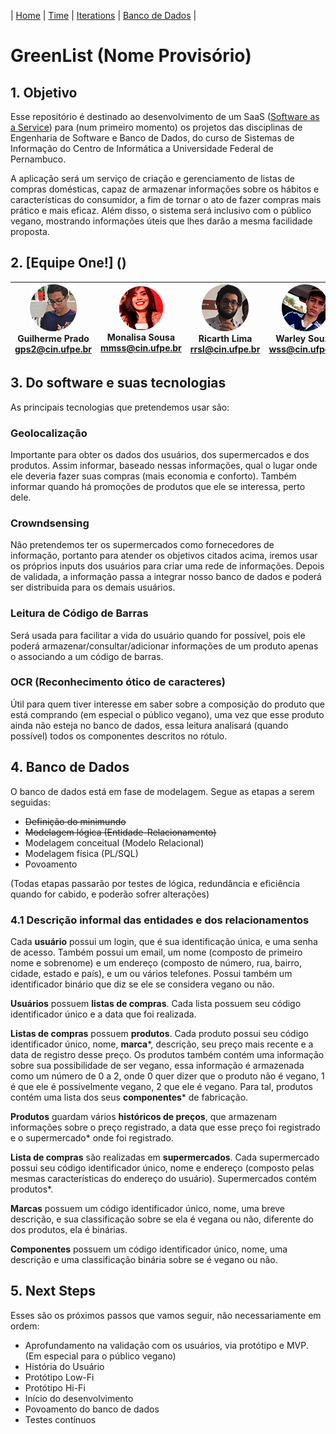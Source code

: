 | [Home](https://github.com/ricarthlima/eo-project-es) | [Time](https://github.com/ricarthlima/eo-project-es#2-time) | [Iterations](https://github.com/ricarthlima/eo-project-es/tree/master/Iterations)  | [Banco de Dados](https://github.com/ricarthlima/eo-project-es/tree/master/Modelagem-BD) |
# GreenList (Nome Provisório)

## 1. Objetivo
Esse repositório é destinado ao desenvolvimento de um SaaS ([Software as a Service](https://blog.deskmanager.com.br/o-que-e-saas/)) para (num primeiro momento) os projetos das disciplinas de Engenharia de Software e Banco de Dados, do curso de Sistemas de Informação do Centro de Informática a Universidade Federal de Pernambuco.

A aplicação será um serviço de criação e gerenciamento de listas de compras domésticas, capaz de armazenar informações sobre os hábitos e características do consumidor, a fim de tornar o ato de fazer compras mais prático e mais eficaz. Além disso, o sistema será inclusivo com o público vegano, mostrando informações úteis que lhes darão a mesma facilidade proposta.

## 2. [Equipe One!] ()
|![Guilherme](https://raw.githubusercontent.com/ricarthlima/eo-project-es/master/pages/images/gps2.png) <br>Guilherme Prado<br><gps2@cin.ufpe.br>| ![Monalisa](https://raw.githubusercontent.com/ricarthlima/eo-project-es/master/pages/images/mmss.png) <br>Monalisa Sousa<br><mmss@cin.ufpe.br>|![Ricarth](https://raw.githubusercontent.com/ricarthlima/eo-project-es/master/pages/images/rrsl.png) <br>Ricarth Lima<br><rrsl@cin.ufpe.br>|![Warley](https://raw.githubusercontent.com/ricarthlima/eo-project-es/master/pages/images/wss.png) <br>Warley Souza<br><wss@cin.ufpe.br>
|-|-|-|-|

## 3. Do software e suas tecnologias
As principais tecnologias que pretendemos usar são:

### Geolocalização
Importante para obter os dados dos usuários, dos supermercados e dos produtos. Assim informar, baseado nessas informações, qual o lugar onde ele deveria fazer suas compras (mais economia e conforto). Também informar quando há promoções de produtos que ele se interessa, perto dele.

### Crowndsensing
Não pretendemos ter os supermercados como fornecedores de informação, portanto para atender os objetivos citados acima, iremos usar os próprios inputs dos usuários para criar uma rede de informações. Depois de validada, a informação passa a integrar nosso banco de dados e poderá ser distribuida para os demais usuários.

### Leitura de Código de Barras
Será usada para facilitar a vida do usuário quando for possível, pois ele poderá armazenar/consultar/adicionar informações de um produto apenas o associando a um código de barras.

### OCR (Reconhecimento ótico de caracteres)
Útil para quem tiver interesse em saber sobre a composição do produto que está comprando (em especial o público vegano), uma vez que esse produto ainda não esteja no banco de dados, essa leitura analisará (quando possível) todos os componentes descritos no rótulo.

## 4. Banco de Dados
O banco de dados está em fase de modelagem. Segue as etapas a serem seguidas:

- ~~Definição do minimundo~~
- ~~Modelagem lógica (Entidade-Relacionamento)~~
- Modelagem conceitual (Modelo Relacional)
- Modelagem física (PL/SQL)
- Povoamento

(Todas etapas passarão por testes de lógica, redundância e eficiência quando for cabido, e poderão sofrer alterações)

### 4.1 Descrição informal das entidades e dos relacionamentos

Cada **usuário** possui um login, que é sua identificação única, e uma senha de acesso. Também possui um email, um nome (composto de primeiro nome e sobrenome) e um endereço (composto de número, rua, bairro, cidade, estado e país), e um ou vários telefones. Possui também um identificador binário que diz se ele se considera vegano ou não.

**Usuários** possuem **listas de compras**. Cada lista possuem seu código identificador único e a data que foi realizada.

**Listas de compras** possuem **produtos**. Cada produto possui seu código identificador único, nome, **marca***, descrição, seu preço mais recente e a data de registro desse preço. Os produtos também contém uma informação sobre sua possibilidade de ser vegano, essa informação é armazenada como um número de 0 a 2, onde 0 quer dizer que o produto não é vegano, 1 é que ele é possivelmente vegano, 2 que ele é vegano. Para tal, produtos contém uma lista dos seus **componentes*** de fabricação.

**Produtos** guardam vários **históricos de preços**, que armazenam informações sobre o preço registrado, a data que esse preço foi registrado e o supermercado* onde foi registrado.

**Lista de compras** são realizadas em **supermercados**.  Cada supermercado possui seu código identificador único, nome e endereço (composto pelas mesmas características do endereço do usuário). Supermercados contém produtos*.

**Marcas** possuem um código identificador único, nome, uma breve descrição, e sua classificação sobre se ela é vegana ou não, diferente do dos produtos, ela é binárias.

**Componentes** possuem um código identificador único, nome, uma descrição e uma classificação binária sobre se é vegano ou não.


## 5. Next Steps
Esses são os próximos passos que vamos seguir, não necessariamente em ordem:

- Aprofundamento na validação com os usuários, via protótipo e MVP. (Em especial para o público vegano)
- História do Usuário
- Protótipo Low-Fi
- Protótipo Hi-Fi
- Início do desenvolvimento
- Povoamento do banco de dados
- Testes contínuos
